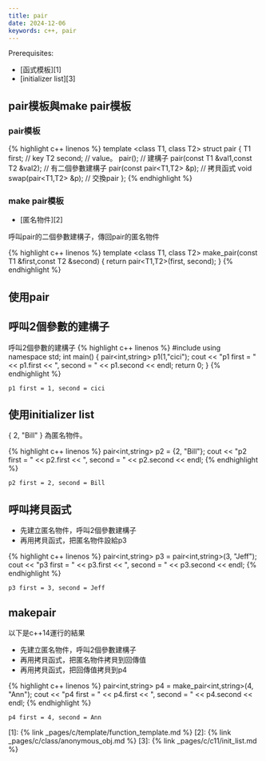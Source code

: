 ```yaml
---
title: pair
date: 2024-12-06
keywords: c++, pair
---
```


Prerequisites:

- [函式模板][1]
- [initializer list][3]

## pair模板與make pair模板

### pair模板
{% highlight c++ linenos %}
template <class T1, class T2>
struct pair 
{ 
  T1 first;   // key
  T2 second;  // value。
  pair();   // 建構子
  pair(const T1 &val1,const T2 &val2);   // 有二個參數建構子
  pair(const pair<T1,T2> &p);   // 拷貝函式
  void swap(pair<T1,T2> &p);   // 交換pair
};
{% endhighlight %}

### make pair模板

- [匿名物件][2]

呼叫pair的二個參數建構子，傳回pair的匿名物件

{% highlight c++ linenos %}
template <class T1, class T2>
make_pair(const T1 &first,const T2 &second)
{
  return pair<T1,T2>(first, second);
}
{% endhighlight %}

## 使用pair

## 呼叫2個參數的建構子
呼叫2個參數的建構子
{% highlight c++ linenos %}
#include <iostream>
using namespace std;
int main() {
  pair<int,string> p1(1,"cici");
  cout << "p1 first = " << p1.first << ", second = " << p1.second << endl;
  return 0;
}
{% endhighlight %}
```
p1 first = 1, second = cici
```

## 使用initializer list

\{ 2, "Bill" \} 為匿名物件。

{% highlight c++ linenos %}
  pair<int,string> p2 = {2, "Bill"};
  cout << "p2 first = " << p2.first << ", second = " << p2.second << endl;
{% endhighlight %}
```
p2 first = 2, second = Bill
```

## 呼叫拷貝函式

- 先建立匿名物件，呼叫2個參數建構子
- 再用拷貝函式，把匿名物件設給p3

{% highlight c++ linenos %}
  pair<int,string> p3 = pair<int,string>(3, "Jeff");
  cout << "p3 first = " << p3.first << ", second = " << p3.second << endl;
{% endhighlight %}
```
p3 first = 3, second = Jeff
```

## makepair

以下是c++14運行的結果
- 先建立匿名物件，呼叫2個參數建構子
- 再用拷貝函式，把匿名物件拷貝到回傳值
- 再用拷貝函式，把回傳值拷貝到p4

{% highlight c++ linenos %}
  pair<int,string> p4 = make_pair<int,string>(4, "Ann");
  cout << "p4 first = " << p4.first << ", second = " << p4.second << endl;
{% endhighlight %}
```
p4 first = 4, second = Ann
```




[1]: {% link _pages/c/template/function_template.md %}
[2]: {% link _pages/c/class/anonymous_obj.md %}
[3]: {% link _pages/c/c11/init_list.md %}